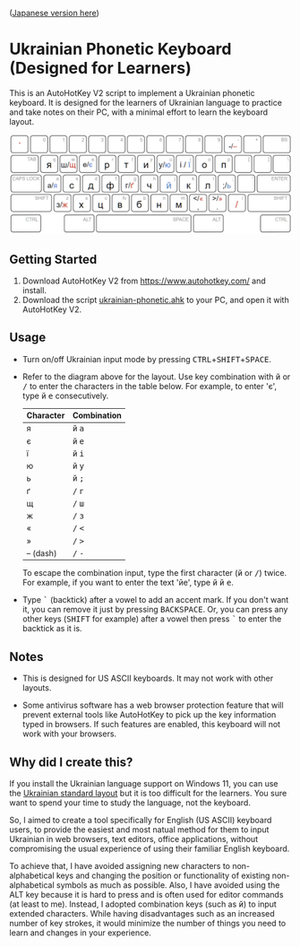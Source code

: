 ([Japanese version here](./README.ja.md))

# Ukrainian Phonetic Keyboard (Designed for Learners)

This is an AutoHotKey V2 script to implement a Ukrainian phonetic keyboard. It is designed for the learners of Ukrainian language to practice and take notes on their PC, with a minimal effort to learn the keyboard layout.

![Keyboard Layout](./layout.png?raw=true "Keyboard Layout")

## Getting Started

1. Download AutoHotKey V2 from https://www.autohotkey.com/ and install.
2. Download the script [ukrainian-phonetic.ahk](./ukrainian-phonetic.ahk?raw=true "ukrainian-phonetic.ahk") to your PC, and open it with AutoHotKey V2.

## Usage

* Turn on/off Ukrainian input mode by pressing <kbd>CTRL</kbd>+<kbd>SHIFT</kbd>+<kbd>SPACE</kbd>.

* Refer to the diagram above for the layout. Use key combination with <kbd>й</kbd> or <kbd>/</kbd> to enter the characters in the table below. For example, to enter 'є', type <kbd>й</kbd> <kbd>е</kbd> consecutively.

  |Character|Combination|
  |---|---|
  |я|<kbd>й</kbd> <kbd>а</kbd>|
  |є|<kbd>й</kbd> <kbd>е</kbd>|
  |ї|<kbd>й</kbd> <kbd>і</kbd>|
  |ю|<kbd>й</kbd> <kbd>у</kbd>|
  |ь|<kbd>й</kbd> <kbd>;</kbd>|
  |ґ|<kbd>/</kbd> <kbd>г</kbd>|
  |щ|<kbd>/</kbd> <kbd>ш</kbd>|
  |ж|<kbd>/</kbd> <kbd>з</kbd>|
  |«|<kbd>/</kbd> <kbd><</kbd>|
  |»|<kbd>/</kbd> <kbd>></kbd>|
  |– (dash)|<kbd>/</kbd> <kbd>-</kbd>|

  To escape the combination input, type the first character (<kbd>й</kbd> or <kbd>/</kbd>) twice. For example, if you want to enter the text 'йе', type <kbd>й</kbd> <kbd>й</kbd> <kbd>е</kbd>. 

* Type <kbd>\`</kbd> (backtick) after a vowel to add an accent mark. If you don't want it, you can remove it just by pressing <kbd>BACKSPACE</kbd>. Or, you can press any other keys (<kbd>SHIFT</kbd> for example) after a vowel then press <kbd>\`</kbd> to enter the backtick as it is.

## Notes

* This is designed for US ASCII keyboards. It may not work with other layouts.

* Some antivirus software has a web browser protection feature that will prevent external tools like AutoHotKey to pick up the key information typed in browsers. If such features are enabled, this keyboard will not work with your browsers.

## Why did I create this?

If you install the Ukrainian language support on Windows 11, you can use the [Ukrainian standard layout](http://kbdlayout.info/KBDUR1/) but it is too difficult for the learners. You sure want to spend your time to study the language, not the keyboard.

So, I aimed to create a tool specifically for English (US ASCII) keyboard users, to provide the easiest and most natual method for them to input Ukrainian in web browsers, text editors, office applications, without compromising the usual experience of using their familiar English keyboard.

To achieve that, I have avoided assigning new characters to non-alphabetical keys and changing the position or functionality of existing non-alphabetical symbols as much as possible. Also, I have avoided using the ALT key because it is hard to press and is often used for editor commands (at least to me). Instead, I adopted combination keys (such as <kbd>й</kbd>) to input extended characters. While having disadvantages such as an increased number of key strokes, it would minimize the number of things you need to learn and changes in your experience.